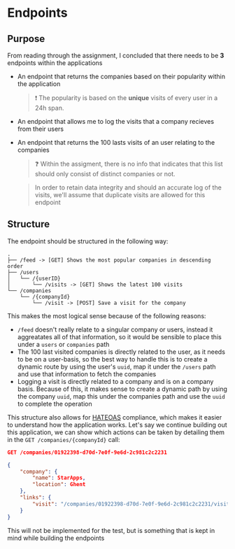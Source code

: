 # Endpoints

## Purpose

From reading through the assignment, I concluded that there needs to be **3** endpoints within the applications

- An endpoint that returns the companies based on their popularity within the application
    > :exclamation: The popularity is based on the **unique** visits of every user in a 24h span.
- An endpoint that allows me to log the visits that a company recieves from their users
- An endpoint that returns the 100 lasts visits of an user relating to the companies
    > :question: Within the assigment, there is no info that indicates that this list should only consist of distinct companies or not.
    
    > In order to retain data integrity and should an accurate log of the visits, we'll assume that duplicate visits are allowed for this endpoint

## Structure

The endpoint should be structured in the following way:
```
.
├── /feed -> [GET] Shows the most popular companies in descending order
├── /users
│   └── /{userID}
│       └── /visits -> [GET] Shows the latest 100 visits
└── /companies
    └── /{companyId}
        └── /visit -> [POST] Save a visit for the company
```

This makes the most logical sense because of the following reasons:

- `/feed` doesn't really relate to a singular company or users, instead it aggreatates all of that information, so it would be sensible to place this under a `users` or `companies` path
- The 100 last visited companies is directly related to the user, as it needs to be on a user-basis, so the best way to handle this is to create a dynamic route by using the user's `uuid`, map it under the `/users` path and use that information to fetch the companies
- Logging a visit is directly related to a company and is on a company basis. Because of this, it makes sense to create a dynamic path by using the company `uuid`, map this under the companies path and use the `uuid` to complete the operation

This structure also allows for [HATEOAS](https://en.wikipedia.org/wiki/HATEOAS) compliance, which makes it easier to understand how the application works. Let's say we continue building out this application, we can show which actions can be taken by detailing them in the `GET /companies/{companyId}` call:
```json
GET /companies/01922398-d70d-7e0f-9e6d-2c981c2c2231

{
    "company": {
        "name": StarApps,
        "location": Ghent
    },
    "links": {
        "visit": "/companies/01922398-d70d-7e0f-9e6d-2c981c2c2231/visit"
    }
}
```
This will not be implemented for the test, but is something that is kept in mind while building the endpoints
